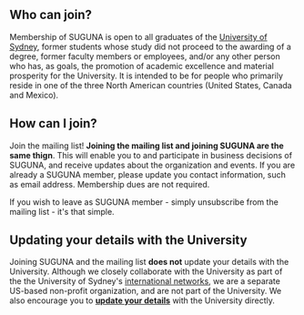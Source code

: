 ## Who can join?

Membership of SUGUNA is open to all graduates of the [University of
Sydney](https://sydney.edu.au), former students whose study did not
proceed to the awarding of a degree, former faculty members or
employees, and/or any other person who has, as goals, the promotion of
academic excellence and material prosperity for the University. It is
intended to be for people who primarily reside in one of the three
North American countries (United States, Canada and Mexico).

## How can I join?

Join the mailing list! **Joining the mailing list and joining SUGUNA
are the same thign**.  This will enable you to and participate in business
decisions of SUGUNA, and receive updates about the organization and
events. If you are already a SUGUNA member, please update you contact
information, such as email address. Membership dues are not required.

If you wish to leave as SUGUNA member - simply unsubscribe from the
mailing list - it's that simple.

## Updating your details with the University

Joining SUGUNA and the mailing list **does not** update your details
with the University. Although we closely collaborate with the
University as part of the the University of Sydney's [international
networks](https://www.sydney.edu.au/engage/alumni/get-involved/networks/international.html),
we are a separate US-based non-profit organization, and are not part
of the University.  We also encourage you to **[update your
details](https://www.sydney.edu.au/engage/alumni/update-your-details.html)**
with the University directly.

